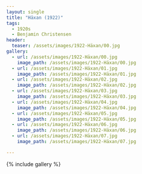 ```yaml
---
layout: single
title: "Häxan (1922)"
tags:
  - 1920s 
  - Benjamin Christensen
header:
  teaser: /assets/images/1922-Häxan/00.jpg
gallery:
  - url: /assets/images/1922-Häxan/00.jpg
    image_path: /assets/images/1922-Häxan/00.jpg  
  - url: /assets/images/1922-Häxan/01.jpg
    image_path: /assets/images/1922-Häxan/01.jpg
  - url: /assets/images/1922-Häxan/02.jpg
    image_path: /assets/images/1922-Häxan/02.jpg
  - url: /assets/images/1922-Häxan/03.jpg
    image_path: /assets/images/1922-Häxan/03.jpg
  - url: /assets/images/1922-Häxan/04.jpg
    image_path: /assets/images/1922-Häxan/04.jpg
  - url: /assets/images/1922-Häxan/05.jpg
    image_path: /assets/images/1922-Häxan/05.jpg
  - url: /assets/images/1922-Häxan/06.jpg
    image_path: /assets/images/1922-Häxan/06.jpg
  - url: /assets/images/1922-Häxan/07.jpg
    image_path: /assets/images/1922-Häxan/07.jpg

---
```

{% include gallery %}
